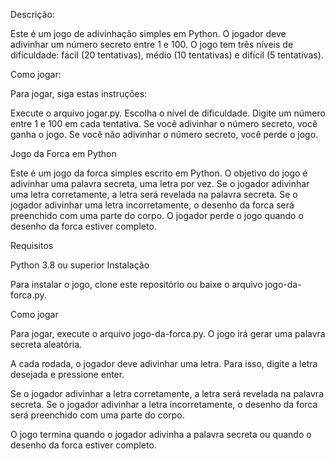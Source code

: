 Descrição:

Este é um jogo de adivinhação simples em Python. O jogador deve adivinhar um número secreto entre 1 e 100. O jogo tem três níveis de dificuldade: fácil (20 tentativas), médio (10 tentativas) e difícil (5 tentativas).

Como jogar:

Para jogar, siga estas instruções:

Execute o arquivo jogar.py.
Escolha o nível de dificuldade.
Digite um número entre 1 e 100 em cada tentativa.
Se você adivinhar o número secreto, você ganha o jogo.
Se você não adivinhar o número secreto, você perde o jogo.

Jogo da Forca em Python

Este é um jogo da forca simples escrito em Python. O objetivo do jogo é adivinhar uma palavra secreta, uma letra por vez. Se o jogador adivinhar uma letra corretamente, a letra será revelada na palavra secreta. Se o jogador adivinhar uma letra incorretamente, o desenho da forca será preenchido com uma parte do corpo. O jogador perde o jogo quando o desenho da forca estiver completo.

Requisitos

Python 3.8 ou superior
Instalação

Para instalar o jogo, clone este repositório ou baixe o arquivo jogo-da-forca.py.

Como jogar

Para jogar, execute o arquivo jogo-da-forca.py. O jogo irá gerar uma palavra secreta aleatória.

A cada rodada, o jogador deve adivinhar uma letra. Para isso, digite a letra desejada e pressione enter.

Se o jogador adivinhar a letra corretamente, a letra será revelada na palavra secreta. Se o jogador adivinhar a letra incorretamente, o desenho da forca será preenchido com uma parte do corpo.

O jogo termina quando o jogador adivinha a palavra secreta ou quando o desenho da forca estiver completo.
